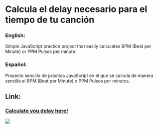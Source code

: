 # Calcula el delay necesario para el tiempo de tu canción

### English:
Simple JavaScript practice project that easily calculates BPM
(Beat per Minute) or PPM Pulses per minute.

### Español:
Proyecto sencillo de práctica JavaScript en el que se calcula de manera sencilla el BPM 
(Beat per Minute) o PPM Pulsos por minutos.

## **Link:**

### [Calculate you delay here!](https://calculate-delay-time.netlify.app/)

![](https://imgur.com/0WFVWKsl.png)
